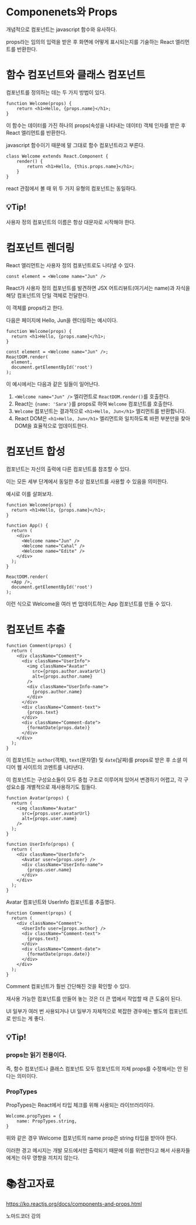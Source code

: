 # Componenets와 Props

개념적으로 컴포넌트는 javascript 함수와 유사하다. 

props라는 임의의 입력을 받은 후 화면에 어떻게 표시되는지를 기술하는 React 엘리먼트를 반환한다.

# 함수 컴포넌트와 클래스 컴포넌트

컴포넌트를 정의하는 데는 두 가지 방법이 있다.

```react
function Welcome(props) {
    return <h1>Hello, {props.name}</h1>;
}
```

이 함수는 데이터를 가진 하나의 props(속성을 나타내는 데이터) 객체 인자를 받은 후 React 엘리먼트를 반환한다.

javascript 함수이기 때문에 말 그대로 함수 컴포넌트라고 부른다.

```react
class Welcome extends React.Component {
    render() {
        return <h1>Hello, {this.props.name}</h1>;
    }
}
```

react 관점에서 볼 때 위 두 가지 유형의 컴포넌트는 동일하다.

## :bulb:Tip!

사용자 정의 컴포넌트의 이름은 항상 대문자로 시작해야 한다.

# 컴포넌트 렌더링

React 엘리먼트는 사용자 정의 컴포넌트로도 나타낼 수 있다.

```react
const element = <Welcome name="Jun" />
```

React가 사용자 정의 컴포넌트를 발견하면 JSX 어트리뷰트(여기서는 name)과 자식을 해당 컴포넌트의 단일 객체로 전달한다.

이 객체를 props라고 한다.

다음은 페이지에 Hello, Jun을 렌더링하는 예시이다.

```react
function Welcome(props) {
  return <h1>Hello, {props.name}</h1>;
}

const element = <Welcome name="Jun" />;
ReactDOM.render(
  element,
  document.getElementById('root')
);
```

이 예시에서는 다음과 같은 일들이 일어난다.

1. `<Welcome name="Jun" />` 엘리먼트로 `ReactDOM.render()`를 호출한다.
2. React는 `{name: 'Sara'}`를 props로 하여 `Welcome` 컴포넌트를 호출한다.
3. `Welcome` 컴포넌트는 결과적으로 `<h1>Hello, Jun</h1>` 엘리먼트를 반환합니다.
4. React DOM은 `<h1>Hello, Jun</h1>` 엘리먼트와 일치하도록 바뀐 부분만을 찾아 DOM을 효율적으로 업데이트한다.

# 컴포넌트 합성

컴포넌트는 자신의 출력에 다른 컴포넌트를 참조할 수 있다.

이는 모든 세부 단계에서 동일한 추상 컴포넌트를 사용할 수 있음을 의미한다.

예시로 이를 살펴보자.

```react
function Welcome(props) {
  return <h1>Hello, {props.name}</h1>;
}

function App() {
  return (
    <div>
      <Welcome name="Jun" />
      <Welcome name="Cahal" />
      <Welcome name="Edite" />
    </div>
  );
}

ReactDOM.render(
  <App />,
  document.getElementById('root')
);
```

이런 식으로 Welcome을 여러 번 업데이트하는 App 컴포넌트를 만들 수 있다. 

# 컴포넌트 추출

```react
function Comment(props) {
  return (
    <div className="Comment">
      <div className="UserInfo">
        <img className="Avatar"
          src={props.author.avatarUrl}
          alt={props.author.name}
        />
        <div className="UserInfo-name">
          {props.author.name}
        </div>
      </div>
      <div className="Comment-text">
        {props.text}
      </div>
      <div className="Comment-date">
        {formatDate(props.date)}
      </div>
    </div>
  );
}
```

이 컴포넌트는 `author`(객체), `text`(문자열) 및 `date`(날짜)를 props로 받은 후 소셜 미디어 웹 사이트의 코멘트를 나타낸다.

이 컴포넌트는 구성요소들이 모두 중첩 구조로 이루어져 있어서 변경하기 어렵고, 각 구성요소를 개별적으로 재사용하기도 힘들다.

```react
function Avatar(props) {
  return (
    <img className="Avatar"
      src={props.user.avatarUrl}
      alt={props.user.name}
    />
  );
}

function UserInfo(props) {
  return (
    <div className="UserInfo">
      <Avatar user={props.user} />
      <div className="UserInfo-name">
        {props.user.name}
      </div>
    </div>
  );
}
```

Avatar 컴포넌트와 UserInfo 컴포넌트를 추출했다.

```react
function Comment(props) {
  return (
    <div className="Comment">
      <UserInfo user={props.author} />
      <div className="Comment-text">
        {props.text}
      </div>
      <div className="Comment-date">
        {formatDate(props.date)}
      </div>
    </div>
  );
}
```

Comment 컴포넌트가 훨씬 간단해진 것을 확인할 수 있다.

재사용 가능한 컴포넌트를 만들어 놓는 것은 더 큰 앱에서 작업할 때  큰 도움이 된다.

UI 일부가 여러 번 사용되거나 UI 일부가 자체적으로 복잡한 경우에는 별도의 컴포넌트로 만드는 게 좋다.

## :bulb:Tip!

### props는 읽기 전용이다.

즉, 함수 컴포넌트나 클래스 컴포넌트 모두 컴포넌트의 자체 props를 수정해서는 안 된다는 의미이다.

### PropTypes

PropTypes는 React에서 타입 체크를 위해 사용되는 라이브러리이다.

```react
Welcome.propTypes = {
    name: PropTypes.string,
}
```

위와 같은 경우 Welcome 컴포넌트의 name prop은 string 타입을 받아야 한다.

이러한 경고 메시지는 개발 모드에서만 출력되기 때문에 이를 위반한다고 해서 사용자들에게는 아무 영향을 끼치지 않는다.

# :books:참고자료

https://ko.reactjs.org/docs/components-and-props.html

노마드코더 강의

